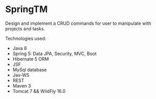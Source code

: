# SpringTM

Design and implement a CRUD commands for user to manipulate with projects and tasks.

</path></svg></a>Technologies used:</h2>
<ul>
<li>Java 8</li>
<li>Spring 5: Data JPA, Security, MVC, Boot</li>
<li>Hibernate 5 ORM</li>
<li>JSF</li>
<li>MySql database</li>
<li>Jax-WS</li>
<li>REST</li>
<li>Maven 3</li>
<li>Tomcat 7 && WildFly 16.0</li>
</ul>

